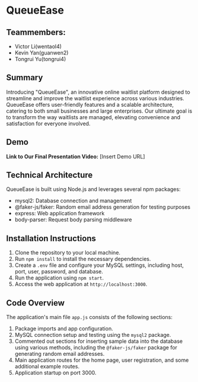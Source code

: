 # QueueEase

## Teammembers: 
- Victor Li(wentaol4)
- Kevin Yan(guanwen2)
- Tongrui Yu(tongrui4)
## Summary

Introducing "QueueEase", an innovative online waitlist platform designed to streamline and improve the waitlist experience across various industries. QueueEase offers user-friendly features and a scalable architecture, catering to both small businesses and large enterprises. Our ultimate goal is to transform the way waitlists are managed, elevating convenience and satisfaction for everyone involved.

## Demo

**Link to Our Final Presentation Video:** [Insert Demo URL]

## Technical Architecture

QueueEase is built using Node.js and leverages several npm packages:

- mysql2: Database connection and management
- @faker-js/faker: Random email address generation for testing purposes
- express: Web application framework
- body-parser: Request body parsing middleware

## Installation Instructions

1. Clone the repository to your local machine.
2. Run `npm install` to install the necessary dependencies.
3. Create a `.env` file and configure your MySQL settings, including host, port, user, password, and database.
4. Run the application using `npm start`.
5. Access the web application at `http://localhost:3000`.

## Code Overview

The application's main file `app.js` consists of the following sections:

1. Package imports and app configuration.
2. MySQL connection setup and testing using the `mysql2` package.
3. Commented out sections for inserting sample data into the database using various methods, including the `@faker-js/faker` package for generating random email addresses.
4. Main application routes for the home page, user registration, and some additional example routes.
5. Application startup on port 3000.
